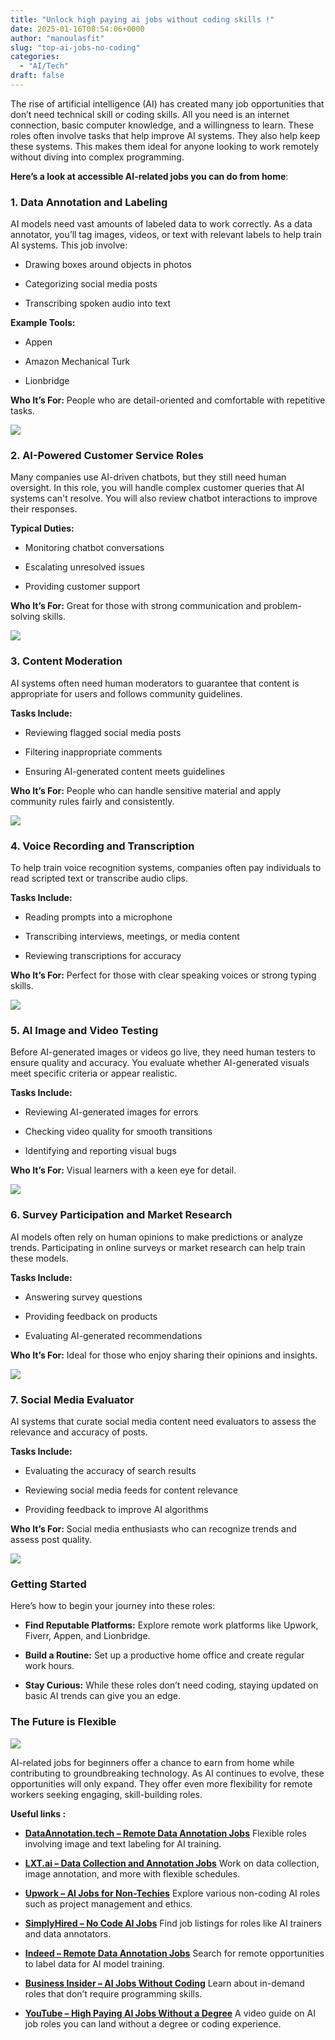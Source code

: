 ```yaml
---
title: "Unlock high paying ai jobs without coding skills !"
date: 2025-01-16T08:54:06+0000
author: "manoulasfit"
slug: "top-ai-jobs-no-coding"
categories:
  - "AI/Tech"
draft: false
---
```

The rise of artificial intelligence (AI) has created many job opportunities that don’t need technical skill or coding skills. All you need is an internet connection, basic computer knowledge, and a willingness to learn. These roles often involve tasks that help improve AI systems. They also help keep these systems. This makes them ideal for anyone looking to work remotely without diving into complex programming.

**Here’s a look at accessible AI-related jobs you can do from home**:

### **1. Data Annotation and Labeling**

AI models need vast amounts of labeled data to work correctly. As a data annotator, you’ll tag images, videos, or text with relevant labels to help train AI systems. This job involve:

- Drawing boxes around objects in photos

- Categorizing social media posts

- Transcribing spoken audio into text

**Example Tools:**

- Appen

- Amazon Mechanical Turk

- Lionbridge

**Who It’s For:** People who are detail-oriented and comfortable with repetitive tasks.

![](/ai-models-need-vast-amounts-of-labeled-data-to-work-3.png)

### **2. AI-Powered Customer Service Roles**

Many companies use AI-driven chatbots, but they still need human oversight. In this role, you will handle complex customer queries that AI systems can't resolve. You will also review chatbot interactions to improve their responses.

**Typical Duties:**

- Monitoring chatbot conversations

- Escalating unresolved issues

- Providing customer support

**Who It’s For:** Great for those with strong communication and problem-solving skills.

![](/many-companies-use-ai-driven-chatbots-but-they-still-need-human.png)

### **3. Content Moderation**

AI systems often need human moderators to guarantee that content is appropriate for users and follows community guidelines.

**Tasks Include:**

- Reviewing flagged social media posts

- Filtering inappropriate comments

- Ensuring AI-generated content meets guidelines

**Who It’s For:** People who can handle sensitive material and apply community rules fairly and consistently.

![](/ai-systems-often-need-human-moderators-to-guarantee-that-content-3.png)

### **4. Voice Recording and Transcription**

To help train voice recognition systems, companies often pay individuals to read scripted text or transcribe audio clips.

**Tasks Include:**

- Reading prompts into a microphone

- Transcribing interviews, meetings, or media content

- Reviewing transcriptions for accuracy

**Who It’s For:** Perfect for those with clear speaking voices or strong typing skills.

![](/to-help-train-voice-recognition-systems-companies-often-pay-individuals-1.png)

### **5. AI Image and Video Testing**

Before AI-generated images or videos go live, they need human testers to ensure quality and accuracy. You evaluate whether AI-generated visuals meet specific criteria or appear  realistic.

**Tasks Include:**

- Reviewing AI-generated images for errors

- Checking video quality for smooth transitions

- Identifying and reporting visual bugs

**Who It’s For:** Visual learners with a keen eye for detail.

![](/before-ai-generated-images-or-videos-go-live-they-need-human-3.png)

### **6. Survey Participation and Market Research**

AI models often rely on human opinions to make predictions or analyze trends. Participating in online surveys or market research can help train these models.

**Tasks Include:**

- Answering survey questions

- Providing feedback on products

- Evaluating AI-generated recommendations

**Who It’s For:** Ideal for those who enjoy sharing their opinions and insights.

![](/ai-models-often-rely-on-human-opinions-to-make-predictions-1.png)

### **7. Social Media Evaluator**

AI systems that curate social media content need evaluators to assess the relevance and accuracy of posts.

**Tasks Include:**

- Evaluating the accuracy of search results

- Reviewing social media feeds for content relevance

- Providing feedback to improve AI algorithms

**Who It’s For:** Social media enthusiasts who can recognize trends and assess post quality.

![](/make-a-picture-showing-social-media-and-ai-add-some.png)

### **Getting Started**

Here’s how to begin your journey into these roles:

- **Find Reputable Platforms:** Explore remote work platforms like Upwork, Fiverr, Appen, and Lionbridge.

- **Build a Routine:** Set up a productive home office and create regular work hours.

- **Stay Curious:** While these roles don’t need coding, staying updated on basic AI trends can give you an edge.

### **The Future is Flexible**

![](/ai-related-jobs-for-beginners-offer-a-chance-to-earn-from-9.png)

AI-related jobs for beginners offer a chance to earn from home while contributing to groundbreaking technology. As AI continues to evolve, these opportunities will only expand. They offer even more flexibility for remote workers seeking engaging, skill-building roles.

**Useful links :**

- **[DataAnnotation.tech – Remote Data Annotation Jobs](https://www.dataannotation.tech/)**
Flexible roles involving image and text labeling for AI training.

- **[LXT.ai – Data Collection and Annotation Jobs](https://www.lxt.ai/jobs/)**
Work on data collection, image annotation, and more with flexible schedules.

- **[Upwork – AI Jobs for Non-Techies](https://www.upwork.com/resources/ai-jobs-for-non-techies)**
Explore various non-coding AI roles such as project management and ethics.

- **[SimplyHired – No Code AI Jobs](https://www.simplyhired.com/search?q=no+code+ai)**
Find job listings for roles like AI trainers and data annotators.

- **[Indeed – Remote Data Annotation Jobs](https://www.indeed.com/q-data-annotation-l-remote-jobs.html)**
Search for remote opportunities to label data for AI model training.

- **[Business Insider – AI Jobs Without Coding](https://www.businessinsider.com/ai-jobs-without-coding-2024-4)**
Learn about in-demand roles that don’t require programming skills.

- **[YouTube – High Paying AI Jobs Without a Degree](https://www.youtube.com/watch?v=63Uthvky3aQ)**
A video guide on AI job roles you can land without a degree or coding experience.
